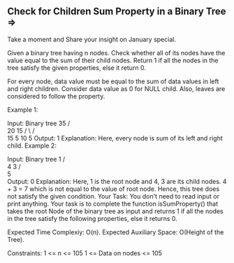 Check for Children Sum Property in a Binary Tree  =>
-------------------------------------------------


 

Take a moment and Share your insight on January special.

Given a binary tree having n nodes. Check whether all of its nodes have the value equal to the sum of their child nodes. Return 1 if all the nodes in the tree satisfy the given properties, else it return 0.

For every node, data value must be equal to the sum of data values in left and right children. Consider data value as 0 for NULL child.  Also, leaves are considered to follow the property.

Example 1:

Input:
Binary tree
       35
      /   \
     20  15
    /  \  /  \
   15 5 10 5
Output: 
1
Explanation: 
Here, every node is sum of its left and right child.
Example 2:

Input:
Binary tree
       1
     /   \
    4    3
   /  
  5    
Output: 
0
Explanation: 
Here, 1 is the root node and 4, 3 are its child nodes. 4 + 3 = 7 which is not equal to the value of root node. Hence, this tree does not satisfy the given condition.
Your Task:
You don't need to read input or print anything. Your task is to complete the function isSumProperty() that takes the root Node of the binary tree as input and returns 1 if all the nodes in the tree satisfy the following properties, else it returns 0.

Expected Time Complexiy: O(n).
Expected Auxiliary Space: O(Height of the Tree).

Constraints:
1 <= n <= 105
1 <= Data on nodes <= 105

